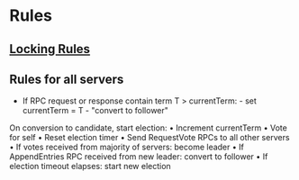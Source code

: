 # Rules

## [Locking Rules](https://pdos.csail.mit.edu/6.824/labs/raft-locking.txt)

## Rules for all servers

* If RPC request or response contain term T > currentTerm:
        - set currentTerm = T
        - "convert to follower"

On conversion to candidate, start election:
    • Increment currentTerm
    • Vote for self
    • Reset election timer
    • Send RequestVote RPCs to all other servers
    • If votes received from majority of servers: become leader
    • If AppendEntries RPC received from new leader: convert to follower
    • If election timeout elapses: start new election
